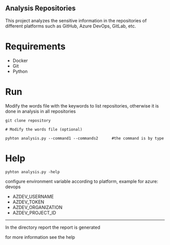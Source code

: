 ## Analysis Repositories

This project analyzes the sensitive information in the repositories of different platforms such as GitHub, Azure DevOps, GitLab, etc.

# Requirements

- Docker
- Git
- Python

# Run

Modify the words file with the keywords to list repositories, otherwise it is done in analysis in all repositories

```
git clone repository

# Modify the words file (optional)

pyhton analysis.py --command1 --commands2      #the command is by type
```

# Help

```
pyhton analysis.py -help
```

configure environment variable according to platform, example for azure: devops

- AZDEV_USERNAME
- AZDEV_TOKEN
- AZDEV_ORGANIZATION
- AZDEV_PROJECT_ID

---

In the directory report the report is generated

for more information see the help
